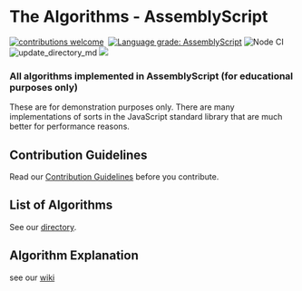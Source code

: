 # The Algorithms - AssemblyScript


[![contributions welcome](https://img.shields.io/static/v1.svg?label=Contributions&message=Welcome&color=0059b3&style=flat-square)](https://github.com/TheAlgorithms/Javascript/blob/master/CONTRIBUTING.md)&nbsp;
[![Language grade: AssemblyScript](https://img.shields.io/lgtm/grade/javascript/g/TheAlgorithms/Javascript.svg?logo=lgtm&logoWidth=18)](https://lgtm.com/projects/g/TheAlgorithms/Javascript/context:javascript)
![Node CI](https://github.com/developerfred/Javascript/workflows/Node%20CI/badge.svg)
![update_directory_md](https://github.com/developerfred/Javascript/workflows/update_directory_md/badge.svg)
![](https://img.shields.io/github/repo-size/developerfred/Javascript.svg?label=Repo%20size&style=flat-square)&nbsp;

### All algorithms implemented in AssemblyScript (for educational purposes only)

These are for demonstration purposes only. There are many implementations of sorts in the JavaScript standard library that are much better for performance reasons.

## Contribution Guidelines

Read our [Contribution Guidelines](CONTRIBUTING.md) before you contribute.

## List of Algorithms

See our [directory](DIRECTORY.md).

## Algorithm Explanation

see our [wiki](https://github.com/TheAlgorithms/Javascript/wiki)
